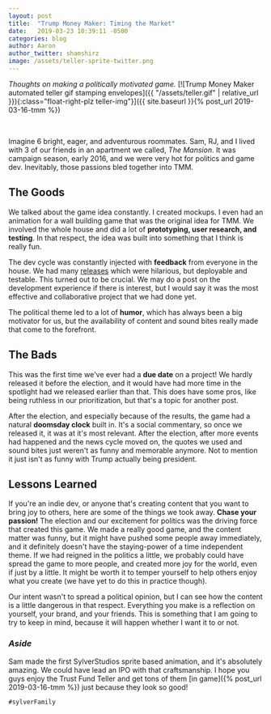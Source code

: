 ```yaml
---
layout: post
title:  "Trump Money Maker: Timing the Market"
date:   2019-03-23 10:39:11 -0500
categories: blog
author: Aaron
author_twitter: shamshirz
image: /assets/teller-sprite-twitter.png
---
```

_Thoughts on making a politically motivated game._
[![Trump Money Maker automated teller gif stamping envelopes]({{ "/assets/teller.gif" | relative_url }}){:class="float-right-plz teller-img"}]({{ site.baseurl }}{% post_url 2019-03-16-tmm %})
<!-- Ends the excerpt text, it includes the image -->


<br>


Imagine 6 bright, eager, and adventurous roommates. Sam, RJ, and I lived with 3 of our friends in an apartment we called, _The Mansion_. It was campaign season, early 2016, and we were very hot for politics and game dev. Inevitably, those passions bled together into TMM.

## The Goods

We talked about the game idea constantly. I created mockups. I even had an animation for a wall building game that was the original idea for TMM. We involved the whole house and did a lot of **prototyping, user research, and testing**. In that respect, the idea was built into something that I think is really fun.


The dev cycle was constantly injected with **feedback** from everyone in the house. We had many [releases](https://github.com/SylverStudios/trump-money-maker/releases) which were hilarious, but deployable and testable. This turned out to be crucial. We may do a post on the development experience if there is interest, but I would say it was the most effective and collaborative project that we had done yet.


The political theme led to a lot of **humor**, which has always been a big motivator for us, but the availability of content and sound bites really made that come to the forefront.

## The Bads

This was the first time we've ever had a **due date** on a project! We hardly released it before the election, and it would have had more time in the spotlight had we released earlier than that. This does have some pros, like being ruthless in our prioritization, but that's a topic for another post.

After the election, and especially because of the results, the game had a natural **doomsday clock** built in. It's a social commentary, so once we released it, it was at it's most relevant. After the election, after more events had happened and the news cycle moved on, the quotes we used and sound bites just weren't as funny and memorable anymore. Not to mention it just isn't as funny with Trump actually being president.


## Lessons Learned

If you're an indie dev, or anyone that's creating content that you want to bring joy to others, here are some of the things we took away. **Chase your passion!** The election and our excitement for politics was the driving force that created this game. We made a really good game, and the content matter was funny, but it might have pushed some people away immediately, and it definitely doesn't have the staying-power of a time independent theme. If we had reigned in the politics a little, we probably could have spread the game to more people, and created more joy for the world, even if just by a little. It might be worth it to temper yourself to help others enjoy what you create (we have yet to do this in practice though).

Our intent wasn't to spread a political opinion, but I can see how the content is a little dangerous in that respect. Everything you make is a reflection on yourself, your brand, and your friends. This is something that I am going to try to keep in mind, because it will happen whether I want it to or not.

### _Aside_

Sam made the first SylverStudios sprite based animation, and it's absolutely amazing. We could have lead an IPO with that craftsmanship. I hope you guys enjoy the Trust Fund Teller and get tons of them [in game]({% post_url 2019-03-16-tmm %}) just because they look so good!

`#sylverFamily`

